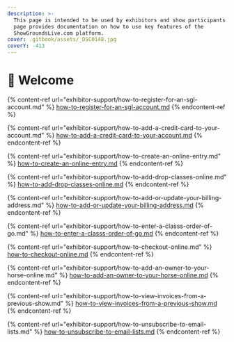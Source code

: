 ```yaml
---
description: >-
  This page is intended to be used by exhibitors and show participants.  This
  page provides documentation on how to use key features of the
  ShowGroundsLive.com platform.
cover: .gitbook/assets/_DSC0148.jpg
coverY: -413
---
```


# 🐎 Welcome

{% content-ref url="exhibitor-support/how-to-register-for-an-sgl-account.md" %}
[how-to-register-for-an-sgl-account.md](exhibitor-support/how-to-register-for-an-sgl-account.md)
{% endcontent-ref %}

{% content-ref url="exhibitor-support/how-to-add-a-credit-card-to-your-account.md" %}
[how-to-add-a-credit-card-to-your-account.md](exhibitor-support/how-to-add-a-credit-card-to-your-account.md)
{% endcontent-ref %}

{% content-ref url="exhibitor-support/how-to-create-an-online-entry.md" %}
[how-to-create-an-online-entry.md](exhibitor-support/how-to-create-an-online-entry.md)
{% endcontent-ref %}

{% content-ref url="exhibitor-support/how-to-add-drop-classes-online.md" %}
[how-to-add-drop-classes-online.md](exhibitor-support/how-to-add-drop-classes-online.md)
{% endcontent-ref %}

{% content-ref url="exhibitor-support/how-to-add-or-update-your-billing-address.md" %}
[how-to-add-or-update-your-billing-address.md](exhibitor-support/how-to-add-or-update-your-billing-address.md)
{% endcontent-ref %}

{% content-ref url="exhibitor-support/how-to-enter-a-classs-order-of-go.md" %}
[how-to-enter-a-classs-order-of-go.md](exhibitor-support/how-to-enter-a-classs-order-of-go.md)
{% endcontent-ref %}

{% content-ref url="exhibitor-support/how-to-checkout-online.md" %}
[how-to-checkout-online.md](exhibitor-support/how-to-checkout-online.md)
{% endcontent-ref %}

{% content-ref url="exhibitor-support/how-to-add-an-owner-to-your-horse-online.md" %}
[how-to-add-an-owner-to-your-horse-online.md](exhibitor-support/how-to-add-an-owner-to-your-horse-online.md)
{% endcontent-ref %}

{% content-ref url="exhibitor-support/how-to-view-invoices-from-a-previous-show.md" %}
[how-to-view-invoices-from-a-previous-show.md](exhibitor-support/how-to-view-invoices-from-a-previous-show.md)
{% endcontent-ref %}

{% content-ref url="exhibitor-support/how-to-unsubscribe-to-email-lists.md" %}
[how-to-unsubscribe-to-email-lists.md](exhibitor-support/how-to-unsubscribe-to-email-lists.md)
{% endcontent-ref %}
